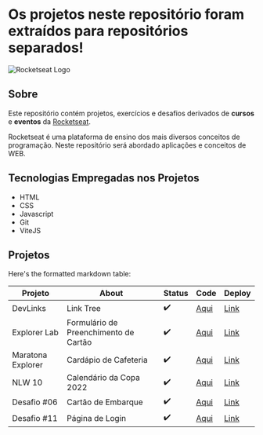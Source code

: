 # Os projetos neste repositório foram extraídos para repositórios separados!

![Rocketseat Logo](https://lh3.googleusercontent.com/p/AF1QipOW4mtk5gtvvI26hiTS8U87qv8r3pGwtkpBxn9V=s680-w680-h510)

## Sobre

Este repositório contém projetos, exercícios e desafios derivados de __cursos__ e __eventos__ da [Rocketseat](https://www.rocketseat.com.br/).

Rocketseat é uma plataforma de ensino dos mais diversos conceitos de programação. Neste repositório será abordado aplicações e conceitos de WEB.

## Tecnologias Empregadas nos Projetos

- HTML
- CSS
- Javascript
- Git
- ViteJS

## Projetos

Here's the formatted markdown table:


| Projeto           | About                                 | Status             | Code                                           | Deploy                                         |
|-------------------|---------------------------------------|--------------------|------------------------------------------------|------------------------------------------------|
| DevLinks          | Link Tree                             | :heavy_check_mark: | [Aqui](/Rocketseat-DevLinks/README.md)         | [Link](https://tree-link.netlify.app/)         |
| Explorer Lab      | Formulário de Preenchimento de Cartão | :heavy_check_mark: | [Aqui](/Rocketseat-ExplorerLab/README.md)      | [Link](https://explorer-lab-olive.vercel.app/) |
| Maratona Explorer | Cardápio de Cafeteria                 | :heavy_check_mark: | [Aqui](/Rocketseat-MaratonaExplorer/README.md) | [Link](https://cardapiohd.netlify.app/)        |
| NLW 10            | Calendário da Copa 2022               | :heavy_check_mark: | [Aqui](/Rocketseat-NLW10/README.md)            | [Link](https://nlw10.netlify.app/)             |
| Desafio #06       | Cartão de Embarque                    | :heavy_check_mark: | [Aqui](/Challenges/challenge6/)             | [Link](https://boracodar6.netlify.app/)        |
| Desafio #11       | Página de Login                       | :heavy_check_mark: | [Aqui](/Challenges/challenge11/)                | [Link](https://boracodar11.netlify.app/)       |